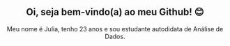 <h2 align="center">Oi, seja bem-vindo(a) ao meu Github! 😊</h2>
<p align="center">Meu nome é Julia, tenho 23 anos e sou estudante autodidata de Análise de Dados.</p>
<br>
